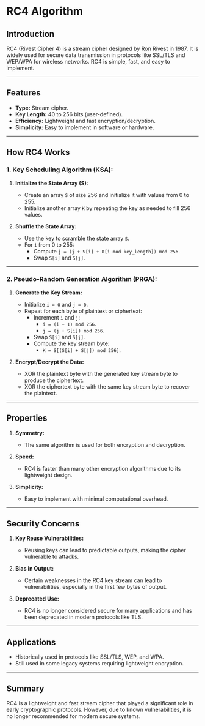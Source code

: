 # RC4 Algorithm

## Introduction

RC4 (Rivest Cipher 4) is a stream cipher designed by Ron Rivest in 1987. It is widely used for secure data transmission in protocols like SSL/TLS and WEP/WPA for wireless networks. RC4 is simple, fast, and easy to implement.

---

## Features

- **Type:** Stream cipher.  
- **Key Length:** 40 to 256 bits (user-defined).  
- **Efficiency:** Lightweight and fast encryption/decryption.  
- **Simplicity:** Easy to implement in software or hardware.  

---

## How RC4 Works

### 1. Key Scheduling Algorithm (KSA):

1. **Initialize the State Array (S):**  
   - Create an array `S` of size 256 and initialize it with values from 0 to 255.  
   - Initialize another array `K` by repeating the key as needed to fill 256 values.

2. **Shuffle the State Array:**  
   - Use the key to scramble the state array `S`.  
   - For `i` from 0 to 255:  
     - Compute `j = (j + S[i] + K[i mod key_length]) mod 256`.  
     - Swap `S[i]` and `S[j]`.

---

### 2. Pseudo-Random Generation Algorithm (PRGA):

1. **Generate the Key Stream:**  
   - Initialize `i = 0` and `j = 0`.  
   - Repeat for each byte of plaintext or ciphertext:  
     - Increment `i` and `j`:  
       - `i = (i + 1) mod 256`.  
       - `j = (j + S[i]) mod 256`.  
     - Swap `S[i]` and `S[j]`.  
     - Compute the key stream byte:  
       - `K = S[(S[i] + S[j]) mod 256]`.  

2. **Encrypt/Decrypt the Data:**  
   - XOR the plaintext byte with the generated key stream byte to produce the ciphertext.  
   - XOR the ciphertext byte with the same key stream byte to recover the plaintext.

---

## Properties

1. **Symmetry:**  
   - The same algorithm is used for both encryption and decryption.  

2. **Speed:**  
   - RC4 is faster than many other encryption algorithms due to its lightweight design.  

3. **Simplicity:**  
   - Easy to implement with minimal computational overhead.  

---

## Security Concerns

1. **Key Reuse Vulnerabilities:**  
   - Reusing keys can lead to predictable outputs, making the cipher vulnerable to attacks.  

2. **Bias in Output:**  
   - Certain weaknesses in the RC4 key stream can lead to vulnerabilities, especially in the first few bytes of output.  

3. **Deprecated Use:**  
   - RC4 is no longer considered secure for many applications and has been deprecated in modern protocols like TLS.

---

## Applications

- Historically used in protocols like SSL/TLS, WEP, and WPA.  
- Still used in some legacy systems requiring lightweight encryption.  

---

## Summary

RC4 is a lightweight and fast stream cipher that played a significant role in early cryptographic protocols. However, due to known vulnerabilities, it is no longer recommended for modern secure systems.
